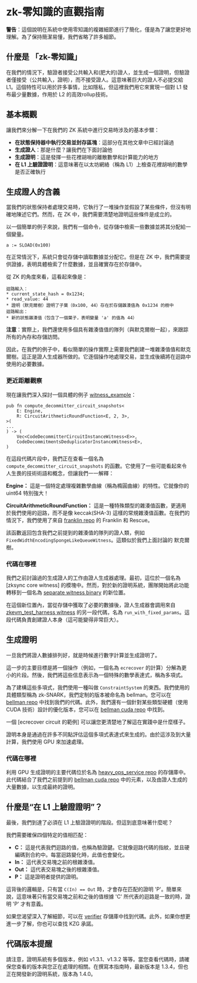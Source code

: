  <!-- 翻譯時間：2024/3/5 -->
# zk-零知識的直觀指南

**警告**：這個說明在系統中使用零知識的複雜細節進行了簡化，僅是為了讓您更好地理解。為了保持簡潔易懂，我們省略了許多細節。

## 什麼是 「zk-零知識」

在我們的情況下，驗證者接受公共輸入和(肥大的)證人，並生成一個證明，但驗證者僅接受（公共輸入，證明），而不接受證人。這意味著巨大的證人不必提交給 L1。這個特性可以用於許多事情，比如隱私，但這裡我們用它來實現一個對 L1 發布最少量數據，作用於 L2 的高效rollup技術。

## 基本概觀

讓我們來分解一下在我們的 ZK 系統中進行交易時涉及的基本步驟：

- **在狀態保持器中執行交易並封存區塊**：這部分在其他文章中已經討論過
- **生成證人**：那是什麼？讓我們在下面討論他
- **生成證明**：這是發揮一些花裡胡哨的離散數學和計算能力的地方
- **在 L1 上驗證證明**：這意味著在以太坊網絡（稱為 L1）上檢查花裡胡哨的數學是否正確執行

## 生成證人的含義

當我們的狀態保持者處理交易時，它執行了一堆操作並假設了某些條件，但沒有明確地陳述它們。然而，在 ZK 中，我們需要清楚地證明這些條件是成立的。

以一個簡單的例子來說，我們有一個命令，從存儲中檢索一些數據並將其分配給一個變量。

`a := SLOAD(0x100)`

在正常情況下，系統只會從存儲中讀取數據並分配它。但是在 ZK 中，我們需要提供證據，表明具體檢索了什麼數據，並且確實存在於存儲中。

從 ZK 的角度來看，這看起來像是：

```
迴路輸入：
* current_state_hash = 0x1234;
* read_value: 44
* 證明（默克爾樹）證明了子葉（0x100, 44）存在於存儲雜湊值為 0x1234 的樹中
迴路輸出：
* 新的狀態雜湊值（包含了一個葉子，表明變量 'a' 的值為 44）
```

**注意**：實際上，我們還使用多個具有雜湊值值的隊列（與默克爾樹一起），來跟踪所有的內存和存儲訪問。

因此，在我們的例子中，看似簡單的操作實際上需要我們創建一堆雜湊值值和默克爾樹。這正是證人生成器所做的。它逐個操作地處理交易，並生成後續將在迴路中使用的必要數據。

### 更近距離觀察

現在讓我們深入探討一個具體的例子 [witness_example]：

```rust=
pub fn compute_decommitter_circuit_snapshots<
    E: Engine,
    R: CircuitArithmeticRoundFunction<E, 2, 3>,
>(
...
) -> (
    Vec<CodeDecommitterCircuitInstanceWitness<E>>,
    CodeDecommitmentsDeduplicatorInstanceWitness<E>,
)
```

在這段代碼片段中，我們正在查看一個名為 `compute_decommitter_circuit_snapshots` 的函數。它使用了一些可能看起來令人生畏的技術術語和概念，但讓我們一一解釋：

**Engine：** 這是一個特定處理複雜數學曲線（稱為橢圓曲線）的特性。它就像你的 uint64 特別強大！

**CircuitArithmeticRoundFunction：** 這是一種特殊類型的雜湊值函數，更適用於我們使用的迴路，而不是像 keccak(SHA-3) 這樣的常規雜湊值函數。在我們的情況下，我們使用了來自 [franklin repo] 的 Franklin 和 Rescue。

該函數返回包含我們之前提到的雜湊值的隊列的證人類，例如 `FixedWidthEncodingSpongeLikeQueueWitness`。這類似於我們上面討論的 默克爾樹。

### 代碼在哪裡

我們之前討論過的生成證人的工作由證人生成器處理。最初，這位於一個名為 [zksync core witness] 的模塊中。然而，對於新的證明系統，團隊開始將此功能轉移到一個名為 [separate witness binary] 的新位置。

在這個新位置內，當從存儲中獲取了必要的數據後，證人生成器會調用來自 [zkevm_test_harness witness] 的另一段代碼，名為 `run_with_fixed_params`。這段代碼負責創建證人本身（這可能變得非常巨大）。

## 生成證明

一旦我們將證人數據排列好，就是時候進行數字計算並生成證明了。

這一步的主要目標是將一個操作（例如，一個名為 `ecrecover` 的計算）分解為更小的片段。然後，我們將這些信息表示為一個特殊的數學表達式，稱為多項式。

為了建構這些多項式，我們使用一種叫做 `ConstraintSystem` 的東西。我們使用的具體類型稱為 zk-SNARK，我們定制的版本被命名為 bellman。您可以在 [bellman repo] 中找到我們的代碼。此外，我們還有一個針對某些類型硬體（使用 CUDA 技術）設計的優化版本，您可以在 [bellman cuda repo] 中找到。

一個 [ecrecover circuit 的範例] 可以讓您更清楚地了解這在實踐中是什麼樣子。

證明本身是通過在許多不同點評估這個多項式表達式來生成的。由於這涉及到大量計算，我們使用 GPU 來加速處理。

### 代碼在哪裡

利用 GPU 生成證明的主要代碼位於名為 [heavy_ops_service repo] 的存儲庫中。此代碼結合了我們之前提到的 [bellman cuda repo] 中的元素，以及由證人生成的大量數據，以生成最終的證明。

## 什麼是“在 L1 上驗證證明”？

最後，我們到達了必須在 L1 上驗證證明的階段。但這到底意味著什麼呢？

我們需要確保四個特定的值相匹配：

- **C：** 這是代表我們迴路的值，也稱為驗證鍵。它就像迴路代碼的指紋，並且硬編碼到合約中。每當迴路變化時，此值也會變化。
- **In：** 這代表交易塊之前的根雜湊值。
- **Out：** 這代表交易塊之後的根雜湊值。
- **P：** 這是證明者提供的證明。

這背後的邏輯是，只有當 `C(In) == Out` 時，才會存在匹配的證明 'P'。簡單來說，這意味著只有當交易塊之前和之後的值根據 'C' 所代表的迴路是一致的時，證明 'P' 才有意義。

如果您渴望深入了解細節，可以在 [verifier] 存儲庫中找到代碼。此外，如果你想更進一步了解，你也可以查找 KZG 承諾。

## 代碼版本提醒

請注意，證明系統有多個版本，例如 v1.3.1、v1.3.2 等等。當您查看代碼時，請確保您查看的版本與您正在處理的相關。在撰寫本指南時，最新版本是 1.3.4，但也正在開發新的證明系統，版本為 1.4.0。

[witness_example]:
  https://github.com/matter-labs/era-zkevm_test_harness/tree/main/src/witness/individual_circuits/decommit_code.rs#L24
[verifier]: https://github.com/matter-labs/era-contracts/blob/main/l1-contracts/contracts/zksync/Verifier.sol
[bellman repo]: https://github.com/matter-labs/bellman
[bellman cuda repo]: https://github.com/matter-labs/era-bellman-cuda
[example ecrecover circuit]:
  https://github.com/matter-labs/era-sync_vm/blob/v1.3.2/src/glue/ecrecover_circuit/mod.rs#L157
[separate witness binary]: https://github.com/matter-labs/zksync-era/blob/main/prover/witness_generator/src/main.rs
[zkevm_test_harness witness]:
  https://github.com/matter-labs/era-zkevm_test_harness/blob/fb47657ae3b6ff6e4bb5199964d3d37212978200/src/external_calls.rs#L579
[heavy_ops_service repo]: https://github.com/matter-labs/era-heavy-ops-service
[franklin repo]: https://github.com/matter-labs/franklin-crypto
